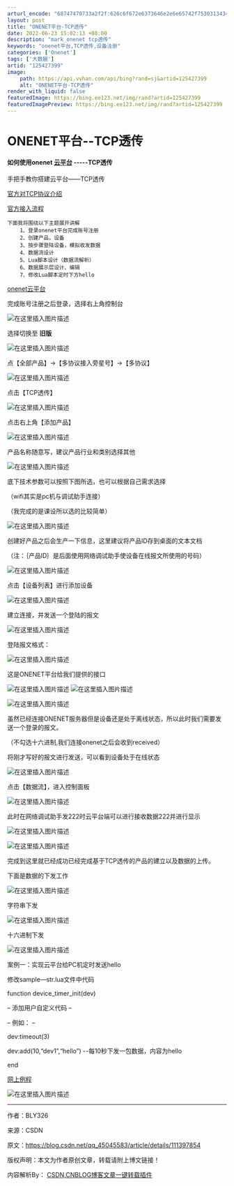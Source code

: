 ```yaml
---
arturl_encode: "68747470733a2f2f:626c6f672e6373646e2e6e65742f753031343432313331332f:61727469636c652f64657461696c732f313235343237333939"
layout: post
title: "ONENET平台-TCP透传"
date: 2022-06-23 15:02:13 +08:00
description: "mark_onenet tcp透传"
keywords: "onenet平台,TCP透传,设备注册"
categories: ['Onenet']
tags: ['大数据']
artid: "125427399"
image:
    path: https://api.vvhan.com/api/bing?rand=sj&artid=125427399
    alt: "ONENET平台-TCP透传"
render_with_liquid: false
featuredImage: https://bing.ee123.net/img/rand?artid=125427399
featuredImagePreview: https://bing.ee123.net/img/rand?artid=125427399
---
```


# ONENET平台--TCP透传

#### 如何使用onenet [云平台](https://so.csdn.net/so/search?q=%E4%BA%91%E5%B9%B3%E5%8F%B0&spm=1001.2101.3001.7020 "云平台") -----TCP透传

手把手教你搭建云平台——TCP透传
  
[官方对TCP协议介绍](https://open.iot.10086.cn/doc/book/device-develop/multpro/TCP/introduce.html "官方对TCP协议介绍")
  
[官方接入流程](https://open.iot.10086.cn/doc/book/device-develop/multpro/TCP/tcp-manual.html "官方接入流程")

```
下面我将围绕以下主题展开讲解
    1、登录onenet平台完成账号注册
    2、创建产品，设备
    3、按步骤登陆设备，模拟收发数据
    4、数据流设计
    5、Lua脚本设计（数据流解析）
    6、数据展示层设计、编辑
    7、修改Lua脚本定时下方hello

```

[onenet云平台](https://open.iot.10086.cn/ "onenet云平台")
  
完成账号注册之后登录，选择右上角控制台
  
![在这里插入图片描述](https://i-blog.csdnimg.cn/blog_migrate/a6e3a01178bb975ad8ddf0dd202808b9.png)
  
选择切换至
**旧版**
  
![在这里插入图片描述](https://i-blog.csdnimg.cn/blog_migrate/bf861c79736af27d8df211b06994d99b.png#pic_center)
  
点【全部产品】->【多协议接入旁星号】->【多协议】
  
![在这里插入图片描述](https://i-blog.csdnimg.cn/blog_migrate/abf8dee3b016df303be7585615710567.png#pic_center)
  
点击【TCP透传】
  
![在这里插入图片描述](https://i-blog.csdnimg.cn/blog_migrate/a06778e3c17109ad4ceb819ededa0172.png#pic_center)
  
点击右上角【添加产品】
  
![在这里插入图片描述](https://i-blog.csdnimg.cn/blog_migrate/29f25daec6c30c717ca089d444128871.png#pic_center)
  
产品名称随意写，建议产品行业和类别选择其他
  
![在这里插入图片描述](https://i-blog.csdnimg.cn/blog_migrate/47b8fb74246643e34198b2e6d72be78d.png)
  
底下技术参数可以按照下图所选，也可以根据自己需求选择
  
（wifi其实是pc机与调试助手连接）
  
（我完成的是课设所以选的比较简单）
  
![在这里插入图片描述](https://i-blog.csdnimg.cn/blog_migrate/021456cbf8324886fa72c8bfe3b7feef.png)
  
创建好产品之后会生产一下信息，这里建议将产品ID存到桌面的文本文档
  
（注：｛产品ID｝是后面使用网络调试助手使设备在线报文所使用的号码）
  
![在这里插入图片描述](https://i-blog.csdnimg.cn/blog_migrate/d2e9fbf60d914b6bbce74abf62afb647.png#pic_center)
  
点击【设备列表】进行添加设备
  
![在这里插入图片描述](https://i-blog.csdnimg.cn/blog_migrate/0e430f81510c82c2d760af92c1766ac9.png#pic_center)

建立连接，并发送一个登陆的报文
  
![在这里插入图片描述](https://i-blog.csdnimg.cn/blog_migrate/9523932f06b6de7192ebe0a5b30610f1.png)
  
登陆报文格式：
  
![在这里插入图片描述](https://i-blog.csdnimg.cn/blog_migrate/0b89496600c07b5db992b96e84225f81.png)
  
这是ONENET平台给我们提供的接口
  
![在这里插入图片描述](https://i-blog.csdnimg.cn/blog_migrate/4c9dfeda083e3f11c2f2657413400640.png)
![在这里插入图片描述](https://i-blog.csdnimg.cn/blog_migrate/4cc8f52258ffbb0a540acd573c89b825.png)
  
![在这里插入图片描述](https://i-blog.csdnimg.cn/blog_migrate/bd3062ca8b759f868cf1196dc27eac45.png)

虽然已经连接ONENET服务器但是设备还是处于离线状态，所以此时我们需要发送一个登录的报文。
  
（不勾选十六进制,我们连接onenet之后会收到received）
  
将刚才写好的报文进行发送，可以看到设备处于在线状态
  
![在这里插入图片描述](https://i-blog.csdnimg.cn/blog_migrate/3d0490ffc620c72592c154fa51017d98.png)
  
点击【数据流】，进入控制面板
  
![在这里插入图片描述](https://i-blog.csdnimg.cn/blog_migrate/6a1a4dd48f3817f4c32a143d0f134653.png)
  
此时在网络调试助手发222时云平台端可以进行接收数据222并进行显示
  
![在这里插入图片描述](https://i-blog.csdnimg.cn/blog_migrate/d411c8161c17cdb04f8b6eeeb5b32709.png)
  
![在这里插入图片描述](https://i-blog.csdnimg.cn/blog_migrate/eb1b52e105f395f3c3e7ca8cbd5b7eec.png)
  
完成到这里就已经成功已经完成基于TCP透传的产品的建立以及数据的上传。
  
下面是数据的下发工作
  
![在这里插入图片描述](https://i-blog.csdnimg.cn/blog_migrate/a443bdba565db49bb50a16ae334ea7ad.png#pic_center)
  
字符串下发
  
![在这里插入图片描述](https://i-blog.csdnimg.cn/blog_migrate/0a5db26bbbcddd289f0dc34f6a4d2168.png)
  
十六进制下发
  
![在这里插入图片描述](https://i-blog.csdnimg.cn/blog_migrate/214d9bef16c2c3bbcafa1917c6bb83a3.png)
  
案例一：实现云平台给PC机定时发送hello
  
修改sample—str.lua文件中代码
  
function device_timer_init(dev)
  
– 添加用户自定义代码 –
  
– 例如： –
  
dev:timeout(3)
  
dev:add(10,“dev1”,“hello”) --每10秒下发一包数据，内容为hello
  
end
  
[网上例程](http://www.360doc.com/content/17/0708/16/35884009_669844917.shtml "网上例程")
  
![在这里插入图片描述](https://i-blog.csdnimg.cn/blog_migrate/7e7329a73038121fd85024292f01be35.png#pic_center)

---------------------
  
作者：BLY326
  
来源：CSDN
  
原文：https://blog.csdn.net/qq_45045583/article/details/111397854
  
版权声明：本文为作者原创文章，转载请附上博文链接！
  
内容解析By：
[CSDN,CNBLOG博客文章一键转载插件](https://greasyfork.org/zh-CN/scripts/381053-csdn-cnblog%E5%8D%9A%E5%AE%A2%E6%96%87%E7%AB%A0%E4%B8%80%E9%94%AE%E8%BD%AC%E8%BD%BD%E6%8F%92%E4%BB%B6 "CSDN,CNBLOG博客文章一键转载插件")